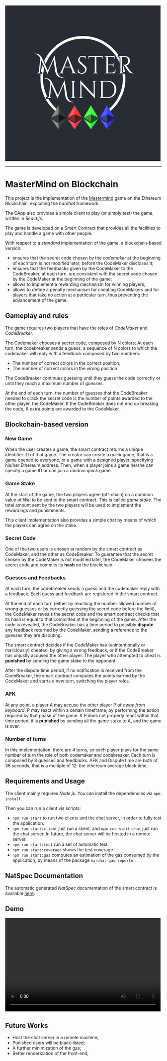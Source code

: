 ![logo](logo.png)

---
# MasterMind on Blockchain
This project is the implementation of the [Mastermind](https://en.wikipedia.org/wiki/Mastermind_(board_game)) game on the Ethereum Blockchain, exploiting the *hardhat* framework.

The DApp also provides a simple client to play (or simply test) the game, written in *React.js*.

The game is developed on a Smart Contract that provides all the facilities to play and handle a game with other people.

With respect to a _standard_ implementation of the game, a blockchain-based version:
- ensures that the secret code chosen by the _codemaker_ at the beginning of each turn is not modified later, before the CodeMaker discloses it;
- ensures that the feedbacks given by the CodeMaker to the CodeBreaker, at each turn, are consistent with the secret code chosen by the CodeMaker at the beginning of the game;
- allows to implement a rewarding mechanism for winning players;
- allows to define a penalty mechanism for cheating CodeMakers and for players that take no action at a particular turn, thus preventing the advancement of the game.

## Gameplay and rules
The game requires two players that have the roles of _CodeMaker_ and _CodeBreaker_. 

The Codemaker chooses a secret code, composed by N colors; At each turn, the codebreaker sends a guess: a sequence of N colors to which the codemaker will reply with a feedback composed by two numbers:
- The number of correct colors in the correct position;
- The number of correct colors in the wrong position.

The CodeBreaker continues guessing until they guess the code correctly or until they reach a maximum number of guesses.

At the end of each turn, the number of guesses that the CodeBreaker needed to crack the secret code is the number of points awarded to the other player, the CodeMaker. If the CodeBreaker does not end up breaking the code, K extra points are awarded to the CodeMaker.

## Blockchain-based version
### New Game
When the user creates a game, the smart contract returns a unique identifier ID of that game. The creator can create a *quick* game, that is a game opened to everyone, or a game with a designed player, specifying his/her Ethereum address. Then, when a player joins a game he/she can specify a game ID or can join a random *quick* game.

### Game Stake
At the start of the game, the two players agree (off-chain) on a common value of _Wei_ to be sent to the smart contract. This is called _game stake_. The total amount sent by the two players will be used to implement the rewardings and punishments.

This client implementation also provides a simple chat by means of which the players can agree on the stake.

### Secret Code
One of the two users is chosen at random by the smart contract as CodeMaker, and the other as CodeBreaker.  To guarantee that the secret chosen by the
CodeMaker is not modified later, the CodeMaker chosees the secret code and commits its **hash** on the blockchain.

### Guesses and Feedbacks
At each turn, the codebreaker sends a guess and the codemaker reply with a feedback. Each guess and feedback are registered in the smart contract.

At the end of each turn (either by reaching the number allowed number of wrong guesses or by correctly guessing the secret code before the limit), the CodeMaker reveals the secret code and the smart contract checks that its hash is equal to that committed at the beginning of the game. After the code is revealed, the CodeBreaker has a time period to possibly **dispute** any feedback returned by the CodeMaker, sending a reference to the guesses they
are disputing. 

The smart contract decides if the CodeMaker has (unintentionally or maliciously) cheated, by giving a wrong feedback, or if the CodeBreaker has unjustly accused
the other player. The player who attempted to cheat is **punished** by sending the game stake to the opponent.

After the dispute time period, if no notification is received from the CodeBreaker, the smart contract computes
the points earned by the CodeMaker and starts a new turn, switching the player roles.

### AFK
At any point, a player A may accuse the other player P of *away from keyboard*. P may react within a certain timeframe, by performing the action required by that phase of the game. If P does not properly react within that time period, it is
**punished** by sending all the game stake to A, and the game is over.

### Number of turns
In this implementation, there are 4 turns, so each player plays for the same number of turn the role of both codemaker and codebreaker. Each turn is composed by 8 guesses and feedbacks. AFK and Dispute time are both of 36 seconds, that is a multiple of 12: the ethereum average block time.

## Requirements and Usage
The client mainly requires *Node.js*. 
You can install the dependencies via `npm install`.

Then you can run a client via scripts:
- `npm run start` to run two clients and the chat server, in order to fully test the application.
- `npm run start:client` just run a client, and `npm run start:chat` just run the chat server. In future, the chat server will be hosted in a remote server.
- `npm run start:test` run a set of automatic test.
- `npm run start:coverage` shows the test coverage.
- `npm run start:gas` computes an estimation of the gas consumed by the application, by means of the package `hardhat-gas-reporter`.

## NatSpec Documentation
The automatic generated *NatSpec* documentation of the smart contract is available [here](./docs/MasterMind.md).

## Demo
<video width="500" height="300" controls>
  <source src="./Demo.mp4" type="video/mp4">
</video>

## Future Works
- Host the chat server in a remote machine;
- Punished users will be black-listed;
- A further minimization of the gas;
- Better renderization of the front-end;
